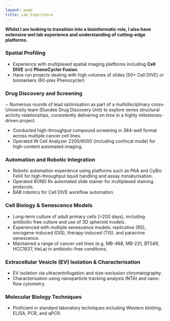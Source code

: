 ```yaml
---
layout: page
title: Lab Experience
---
```

**Whilst I am looking to transition into a bioinformatic role, I also have extensive wet lab experience and understanding of cutting-edge platforms.**

### Spatial Profiling
- Experience with multiplexed spatial imaging platforms including **Cell DIVE** and **PhenoCycler Fusion**.
- Have run projects dealing with high volumes of slides (50+ Cell DIVE) or biomarkers (60-plex Phenocycler)

### Drug Discovery and Screening
−	Numerous rounds of lead optimisation as part of a multidisciplinary cross-University team (Dundee Drug Discovery Unit) to explore series structural activity relationships, consistently delivering on time in a highly milestones-driven project.
- Conducted high-throughput compound screening in 384-well format across multiple cancer cell lines.
- Operated IN Cell Analyzer 2200/6000 (including confocal mode) for high-content automated imaging.

### Automation and Robotic Integration
- Robotic automation experience using platforms such as PAA and CyBio FeliX for high-throughput liquid handling and assay miniaturisation.
- Operated BOND Rx automated slide stainer for multiplexed staining protocols.
- BAB robotics for Cell DIVE workflow automation.

### Cell Biology & Senescence Models
- Long-term culture of adult primary cells (>200 days), including antibiotic free culture and use of 3D spheroid models.
- Experienced with multiple senescence models: replicative (RS), oncogene-induced (OIS), therapy-induced (TIS), and paracrine senescence.
- Maintained a range of cancer cell lines (e.g. MB-468, MB-231, BT549, HCC1937, HeLa) in antibiotic-free conditions.
  
### Extracellular Vesicle (EV) Isolation & Characterisation
- EV isolation via ultracentrifugation and size-exclusion chromatography.
- Characterisation using nanoparticle tracking analysis (NTA) and nano-flow cytometry.
  
### Molecular Biology Techniques
- Proficient in standard laboratory techniques including Western blotting, ELISA, PCR, and qPCR.

